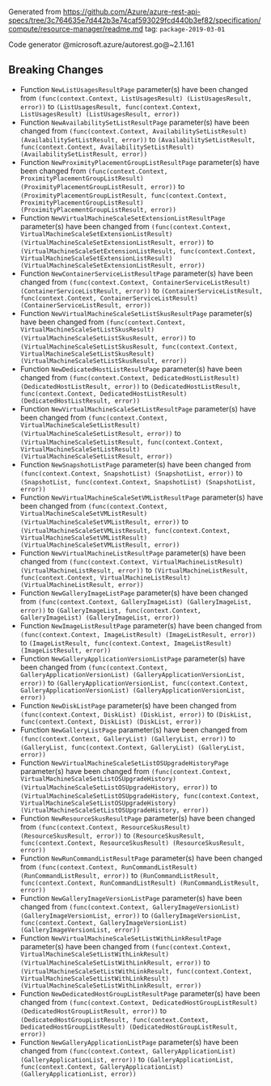 Generated from https://github.com/Azure/azure-rest-api-specs/tree/3c764635e7d442b3e74caf593029fcd440b3ef82/specification/compute/resource-manager/readme.md tag: `package-2019-03-01`

Code generator @microsoft.azure/autorest.go@~2.1.161

## Breaking Changes

- Function `NewListUsagesResultPage` parameter(s) have been changed from `(func(context.Context, ListUsagesResult) (ListUsagesResult, error))` to `(ListUsagesResult, func(context.Context, ListUsagesResult) (ListUsagesResult, error))`
- Function `NewAvailabilitySetListResultPage` parameter(s) have been changed from `(func(context.Context, AvailabilitySetListResult) (AvailabilitySetListResult, error))` to `(AvailabilitySetListResult, func(context.Context, AvailabilitySetListResult) (AvailabilitySetListResult, error))`
- Function `NewProximityPlacementGroupListResultPage` parameter(s) have been changed from `(func(context.Context, ProximityPlacementGroupListResult) (ProximityPlacementGroupListResult, error))` to `(ProximityPlacementGroupListResult, func(context.Context, ProximityPlacementGroupListResult) (ProximityPlacementGroupListResult, error))`
- Function `NewVirtualMachineScaleSetExtensionListResultPage` parameter(s) have been changed from `(func(context.Context, VirtualMachineScaleSetExtensionListResult) (VirtualMachineScaleSetExtensionListResult, error))` to `(VirtualMachineScaleSetExtensionListResult, func(context.Context, VirtualMachineScaleSetExtensionListResult) (VirtualMachineScaleSetExtensionListResult, error))`
- Function `NewContainerServiceListResultPage` parameter(s) have been changed from `(func(context.Context, ContainerServiceListResult) (ContainerServiceListResult, error))` to `(ContainerServiceListResult, func(context.Context, ContainerServiceListResult) (ContainerServiceListResult, error))`
- Function `NewVirtualMachineScaleSetListSkusResultPage` parameter(s) have been changed from `(func(context.Context, VirtualMachineScaleSetListSkusResult) (VirtualMachineScaleSetListSkusResult, error))` to `(VirtualMachineScaleSetListSkusResult, func(context.Context, VirtualMachineScaleSetListSkusResult) (VirtualMachineScaleSetListSkusResult, error))`
- Function `NewDedicatedHostListResultPage` parameter(s) have been changed from `(func(context.Context, DedicatedHostListResult) (DedicatedHostListResult, error))` to `(DedicatedHostListResult, func(context.Context, DedicatedHostListResult) (DedicatedHostListResult, error))`
- Function `NewVirtualMachineScaleSetListResultPage` parameter(s) have been changed from `(func(context.Context, VirtualMachineScaleSetListResult) (VirtualMachineScaleSetListResult, error))` to `(VirtualMachineScaleSetListResult, func(context.Context, VirtualMachineScaleSetListResult) (VirtualMachineScaleSetListResult, error))`
- Function `NewSnapshotListPage` parameter(s) have been changed from `(func(context.Context, SnapshotList) (SnapshotList, error))` to `(SnapshotList, func(context.Context, SnapshotList) (SnapshotList, error))`
- Function `NewVirtualMachineScaleSetVMListResultPage` parameter(s) have been changed from `(func(context.Context, VirtualMachineScaleSetVMListResult) (VirtualMachineScaleSetVMListResult, error))` to `(VirtualMachineScaleSetVMListResult, func(context.Context, VirtualMachineScaleSetVMListResult) (VirtualMachineScaleSetVMListResult, error))`
- Function `NewVirtualMachineListResultPage` parameter(s) have been changed from `(func(context.Context, VirtualMachineListResult) (VirtualMachineListResult, error))` to `(VirtualMachineListResult, func(context.Context, VirtualMachineListResult) (VirtualMachineListResult, error))`
- Function `NewGalleryImageListPage` parameter(s) have been changed from `(func(context.Context, GalleryImageList) (GalleryImageList, error))` to `(GalleryImageList, func(context.Context, GalleryImageList) (GalleryImageList, error))`
- Function `NewImageListResultPage` parameter(s) have been changed from `(func(context.Context, ImageListResult) (ImageListResult, error))` to `(ImageListResult, func(context.Context, ImageListResult) (ImageListResult, error))`
- Function `NewGalleryApplicationVersionListPage` parameter(s) have been changed from `(func(context.Context, GalleryApplicationVersionList) (GalleryApplicationVersionList, error))` to `(GalleryApplicationVersionList, func(context.Context, GalleryApplicationVersionList) (GalleryApplicationVersionList, error))`
- Function `NewDiskListPage` parameter(s) have been changed from `(func(context.Context, DiskList) (DiskList, error))` to `(DiskList, func(context.Context, DiskList) (DiskList, error))`
- Function `NewGalleryListPage` parameter(s) have been changed from `(func(context.Context, GalleryList) (GalleryList, error))` to `(GalleryList, func(context.Context, GalleryList) (GalleryList, error))`
- Function `NewVirtualMachineScaleSetListOSUpgradeHistoryPage` parameter(s) have been changed from `(func(context.Context, VirtualMachineScaleSetListOSUpgradeHistory) (VirtualMachineScaleSetListOSUpgradeHistory, error))` to `(VirtualMachineScaleSetListOSUpgradeHistory, func(context.Context, VirtualMachineScaleSetListOSUpgradeHistory) (VirtualMachineScaleSetListOSUpgradeHistory, error))`
- Function `NewResourceSkusResultPage` parameter(s) have been changed from `(func(context.Context, ResourceSkusResult) (ResourceSkusResult, error))` to `(ResourceSkusResult, func(context.Context, ResourceSkusResult) (ResourceSkusResult, error))`
- Function `NewRunCommandListResultPage` parameter(s) have been changed from `(func(context.Context, RunCommandListResult) (RunCommandListResult, error))` to `(RunCommandListResult, func(context.Context, RunCommandListResult) (RunCommandListResult, error))`
- Function `NewGalleryImageVersionListPage` parameter(s) have been changed from `(func(context.Context, GalleryImageVersionList) (GalleryImageVersionList, error))` to `(GalleryImageVersionList, func(context.Context, GalleryImageVersionList) (GalleryImageVersionList, error))`
- Function `NewVirtualMachineScaleSetListWithLinkResultPage` parameter(s) have been changed from `(func(context.Context, VirtualMachineScaleSetListWithLinkResult) (VirtualMachineScaleSetListWithLinkResult, error))` to `(VirtualMachineScaleSetListWithLinkResult, func(context.Context, VirtualMachineScaleSetListWithLinkResult) (VirtualMachineScaleSetListWithLinkResult, error))`
- Function `NewDedicatedHostGroupListResultPage` parameter(s) have been changed from `(func(context.Context, DedicatedHostGroupListResult) (DedicatedHostGroupListResult, error))` to `(DedicatedHostGroupListResult, func(context.Context, DedicatedHostGroupListResult) (DedicatedHostGroupListResult, error))`
- Function `NewGalleryApplicationListPage` parameter(s) have been changed from `(func(context.Context, GalleryApplicationList) (GalleryApplicationList, error))` to `(GalleryApplicationList, func(context.Context, GalleryApplicationList) (GalleryApplicationList, error))`
